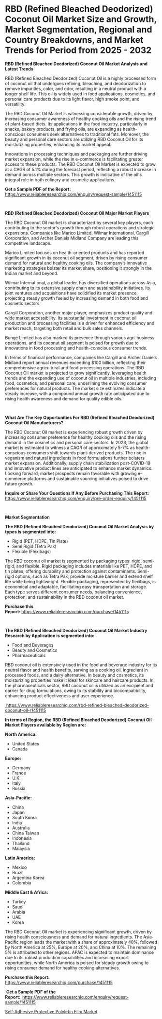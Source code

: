 <p><h1>RBD (Refined Bleached Deodorized) Coconut Oil Market Size and Growth, Market Segmentation, Regional and Country Breakdowns, and Market Trends for Period from 2025 -  2032</h1></p><p><strong>RBD (Refined Bleached Deodorized) Coconut Oil Market Analysis and Latest Trends</strong></p>
<p><p>RBD (Refined Bleached Deodorized) Coconut Oil is a highly processed form of coconut oil that undergoes refining, bleaching, and deodorization to remove impurities, color, and odor, resulting in a neutral product with a longer shelf life. This oil is widely used in food applications, cosmetics, and personal care products due to its light flavor, high smoke point, and versatility.</p><p>The RBD Coconut Oil Market is witnessing considerable growth, driven by increasing consumer awareness of healthy cooking oils and the rising trend of plant-based diets. Its applications in the food industry, particularly in snacks, bakery products, and frying oils, are expanding as health-conscious consumers seek alternatives to traditional fats. Moreover, the beauty and personal care sectors are utilizing RBD Coconut Oil for its moisturizing properties, enhancing its market appeal.</p><p>Innovations in processing techniques and packaging are further driving market expansion, while the rise in e-commerce is facilitating greater access to these products. The RBD Coconut Oil Market is expected to grow at a CAGR of 5.1% during the forecast period, reflecting a robust increase in demand across multiple sectors. This growth is indicative of the oil's integral role in both culinary and cosmetic applications.</p></p>
<p><strong>Get a Sample PDF of the Report:&nbsp;</strong> <a href="https://www.reliableresearchiq.com/enquiry/request-sample/1451115?utm_campaign=2739&utm_medium=2&utm_source=Github&utm_content=ia&utm_term=03042025&utm_id=rbd-refined-bleached-deodorized-coconut-oil">https://www.reliableresearchiq.com/enquiry/request-sample/1451115</a></p>
<p>&nbsp;</p>
<p><strong>RBD (Refined Bleached Deodorized) Coconut Oil Major Market Players</strong></p>
<p><p>The RBD Coconut Oil market is characterized by several key players, each contributing to the sector's growth through robust operations and strategic expansions. Companies like Marico Limited, Wilmar International, Cargill Corporation, and Archer Daniels Midland Company are leading this competitive landscape.</p><p>Marico Limited focuses on health-oriented products and has reported significant growth in its coconut oil segment, driven by rising consumer demand for natural and healthy cooking oils. The company’s innovative marketing strategies bolster its market share, positioning it strongly in the Indian market and beyond.</p><p>Wilmar International, a global leader, has diversified operations across Asia, contributing to its extensive supply chain and sustainability initiatives. Its joint ventures and acquisitions have solidified its market presence, projecting steady growth fueled by increasing demand in both food and cosmetic sectors.</p><p>Cargill Corporation, another major player, emphasizes product quality and wide market accessibility. Its substantial investment in coconut oil production and processing facilities is a driver for enhanced efficiency and market reach, targeting both retail and bulk sales channels.</p><p>Bunge Limited has also marked its presence through various agri-business operations, and its coconut oil segment is poised for growth due to innovations in food processing and health-conscious consumer trends.</p><p>In terms of financial performance, companies like Cargill and Archer Daniels Midland report annual revenues exceeding $100 billion, reflecting their comprehensive agricultural and food processing operations. The RBD Coconut Oil market is projected to grow significantly, leveraging health trends and the expanding use of coconut oil in multiple industries, including food, cosmetics, and personal care, underlining the evolving consumer preferences for natural products. The market size estimates indicate a steady increase, with a compound annual growth rate anticipated due to rising health awareness and demand for quality edible oils.</p></p>
<p>&nbsp;</p>
<p><strong>What Are The Key Opportunities For RBD (Refined Bleached Deodorized) Coconut Oil Manufacturers?</strong></p>
<p><p>The RBD Coconut Oil market is experiencing robust growth driven by increasing consumer preference for healthy cooking oils and the rising demand in the cosmetics and personal care sectors. In 2023, the global market is estimated to witness a CAGR of approximately 5-7% as health-conscious consumers shift towards plant-derived products. The rise in veganism and natural ingredients in food formulations further bolsters market expansion. Additionally, supply chain stabilization post-COVID-19 and innovative product lines are anticipated to enhance market dynamics. Looking forward, market prospects remain favorable with growing e-commerce platforms and sustainable sourcing initiatives poised to drive future growth.</p></p>
<p><strong>Inquire or Share Your Questions If Any Before Purchasing This Report:</strong> <a href="https://www.reliableresearchiq.com/enquiry/pre-order-enquiry/1451115?utm_campaign=2739&utm_medium=2&utm_source=Github&utm_content=ia&utm_term=03042025&utm_id=rbd-refined-bleached-deodorized-coconut-oil">https://www.reliableresearchiq.com/enquiry/pre-order-enquiry/1451115</a></p>
<p>&nbsp;</p>
<p><strong>Market Segmentation</strong></p>
<p><strong>The RBD (Refined Bleached Deodorized) Coconut Oil Market Analysis by types is segmented into:</strong></p>
<p><ul><li>Rigid (PET, HDPE, Tin Plate)</li><li>Semi Rigid (Tetra Pak)</li><li>Flexible (Flexibags)</li></ul></p>
<p><p>The RBD coconut oil market is segmented by packaging types: rigid, semi-rigid, and flexible. Rigid packaging includes materials like PET, HDPE, and tin plates, offering durability and protection against contaminants. Semi-rigid options, such as Tetra Pak, provide moisture barrier and extend shelf life while being lightweight. Flexible packaging, represented by flexibags, is economical and adaptable, facilitating easy transportation and storage. Each type serves different consumer needs, balancing convenience, protection, and sustainability in the RBD coconut oil market.</p></p>
<p><strong>Purchase this Report:&nbsp;</strong><a href="https://www.reliableresearchiq.com/purchase/1451115?utm_campaign=2739&utm_medium=2&utm_source=Github&utm_content=ia&utm_term=03042025&utm_id=rbd-refined-bleached-deodorized-coconut-oil">https://www.reliableresearchiq.com/purchase/1451115</a></p>
<p>&nbsp;</p>
<p><strong>The RBD (Refined Bleached Deodorized) Coconut Oil Market Industry Research by Application is segmented into:</strong></p>
<p><ul><li>Food and Beverages</li><li>Beauty and Cosmetics</li><li>Pharmaceuticals</li></ul></p>
<p><p>RBD coconut oil is extensively used in the food and beverage industry for its neutral flavor and health benefits, serving as a cooking oil, ingredient in processed foods, and a dairy alternative. In beauty and cosmetics, its moisturizing properties make it ideal for skincare and haircare products. In the pharmaceuticals sector, RBD coconut oil is utilized as an excipient and carrier for drug formulations, owing to its stability and biocompatibility, enhancing product effectiveness and user experience.</p></p>
<p><a href="https://www.reliableresearchiq.com/rbd-refined-bleached-deodorized-coconut-oil-r1451115?utm_campaign=2739&utm_medium=2&utm_source=Github&utm_content=ia&utm_term=03042025&utm_id=rbd-refined-bleached-deodorized-coconut-oil">&nbsp;https://www.reliableresearchiq.com/rbd-refined-bleached-deodorized-coconut-oil-r1451115</a></p>
<p><strong>In terms of Region, the RBD (Refined Bleached Deodorized) Coconut Oil Market Players available by Region are:</strong></p>
<p>
    <p> <strong> North America: </strong>
        <ul>
            <li>United States</li>
            <li>Canada</li>
        </ul>
        </p> 
    <p> <strong> Europe: </strong>
        <ul>
            <li>Germany</li>
            <li>France</li>
            <li>U.K.</li>
            <li>Italy</li>
            <li>Russia</li>
        </ul>
        </p> 
    <p> <strong> Asia-Pacific: </strong>
        <ul>
            <li>China</li>
            <li>Japan</li>
            <li>South Korea</li>
            <li>India</li>
            <li>Australia</li>
            <li>China Taiwan</li>
            <li>Indonesia</li>
            <li>Thailand</li>
            <li>Malaysia</li>
        </ul>
        </p> 
    <p> <strong> Latin America: </strong>
        <ul>
            <li>Mexico</li>
            <li>Brazil</li>
            <li>Argentina Korea</li>
            <li>Colombia</li>
        </ul>
        </p> 
    <p> <strong> Middle East & Africa: </strong>
        <ul>
            <li>Turkey</li>
            <li>Saudi</li>
            <li>Arabia</li>
            <li>UAE</li>
            <li>Korea</li>
        </ul>
    </p>
    </p>
<p><p>The RBD Coconut Oil market is experiencing significant growth, driven by rising health consciousness and demand for natural ingredients. The Asia-Pacific region leads the market with a share of approximately 40%, followed by North America at 25%, Europe at 20%, and China at 10%. The remaining 5% is attributed to other regions. APAC is expected to maintain dominance due to its robust production capabilities and increasing export opportunities, while North America is poised for steady growth owing to rising consumer demand for healthy cooking alternatives.</p></p>
<p><strong>Purchase this Report: </strong><a href="https://www.reliableresearchiq.com/purchase/1451115?utm_campaign=2739&utm_medium=2&utm_source=Github&utm_content=ia&utm_term=03042025&utm_id=rbd-refined-bleached-deodorized-coconut-oil">https://www.reliableresearchiq.com/purchase/1451115</a></p>
<p>&nbsp;<strong>Get a Sample PDF of the Report:&nbsp;&nbsp;</strong><a href="https://www.reliableresearchiq.com/enquiry/request-sample/1451115?utm_campaign=2739&utm_medium=2&utm_source=Github&utm_content=ia&utm_term=03042025&utm_id=rbd-refined-bleached-deodorized-coconut-oil">https://www.reliableresearchiq.com/enquiry/request-sample/1451115</a></p>
<p><strong></strong></p>
<p><p><a href="https://github.com/stephaniwo144/Market-Research-Report-List-1/blob/main/self-adhesive-protective-polylefin-film-market.md?utm_campaign=2739&utm_medium=2&utm_source=Github&utm_content=ia&utm_term=03042025&utm_id=rbd-refined-bleached-deodorized-coconut-oil">Self-Adhesive Protective Polylefin Film Market</a></p></p>